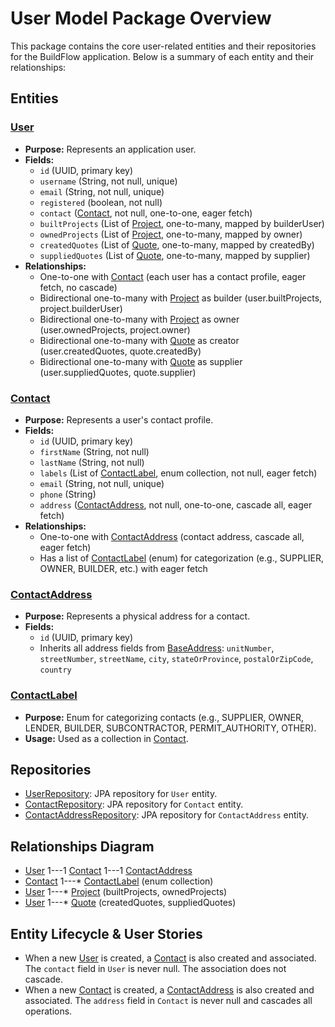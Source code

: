 # User Model Package Overview

This package contains the core user-related entities and their repositories for the BuildFlow application. Below is a
summary of each entity and their relationships:

## Entities

### [User](User.java)

- **Purpose:** Represents an application user.
- **Fields:**
    - `id` (UUID, primary key)
    - `username` (String, not null, unique)
    - `email` (String, not null, unique)
    - `registered` (boolean, not null)
    - `contact` ([Contact](Contact.java), not null, one-to-one, eager fetch)
    - `builtProjects` (List of [Project](../project/Project.java), one-to-many, mapped by builderUser)
    - `ownedProjects` (List of [Project](../project/Project.java), one-to-many, mapped by owner)
    - `createdQuotes` (List of [Quote](../quote/Quote.java), one-to-many, mapped by createdBy)
    - `suppliedQuotes` (List of [Quote](../quote/Quote.java), one-to-many, mapped by supplier)
- **Relationships:**
    - One-to-one with [Contact](Contact.java) (each user has a contact profile, eager fetch, no cascade)
    - Bidirectional one-to-many with [Project](../project/Project.java) as builder (user.builtProjects,
      project.builderUser)
    - Bidirectional one-to-many with [Project](../project/Project.java) as owner (user.ownedProjects, project.owner)
    - Bidirectional one-to-many with [Quote](../quote/Quote.java) as creator (user.createdQuotes, quote.createdBy)
    - Bidirectional one-to-many with [Quote](../quote/Quote.java) as supplier (user.suppliedQuotes, quote.supplier)

### [Contact](Contact.java)

- **Purpose:** Represents a user's contact profile.
- **Fields:**
    - `id` (UUID, primary key)
    - `firstName` (String, not null)
    - `lastName` (String, not null)
    - `labels` (List of [ContactLabel](ContactLabel.java), enum collection, not null, eager fetch)
    - `email` (String, not null, unique)
    - `phone` (String)
    - `address` ([ContactAddress](ContactAddress.java), not null, one-to-one, cascade all, eager fetch)
- **Relationships:**
    - One-to-one with [ContactAddress](ContactAddress.java) (contact address, cascade all, eager fetch)
    - Has a list of [ContactLabel](ContactLabel.java) (enum) for categorization (e.g., SUPPLIER, OWNER, BUILDER, etc.) with eager fetch

### [ContactAddress](ContactAddress.java)

- **Purpose:** Represents a physical address for a contact.
- **Fields:**
    - `id` (UUID, primary key)
    - Inherits all address fields from [BaseAddress](../base/BaseAddress.java): `unitNumber`, `streetNumber`,
      `streetName`, `city`, `stateOrProvince`, `postalOrZipCode`, `country`

### [ContactLabel](ContactLabel.java)

- **Purpose:** Enum for categorizing contacts (e.g., SUPPLIER, OWNER, LENDER, BUILDER, SUBCONTRACTOR, PERMIT_AUTHORITY,
  OTHER).
- **Usage:** Used as a collection in [Contact](Contact.java).

## Repositories

- [UserRepository](UserRepository.java): JPA repository for `User` entity.
- [ContactRepository](ContactRepository.java): JPA repository for `Contact` entity.
- [ContactAddressRepository](ContactAddressRepository.java): JPA repository for `ContactAddress` entity.

## Relationships Diagram

- [User](User.java) 1---1 [Contact](Contact.java) 1---1 [ContactAddress](ContactAddress.java)
- [Contact](Contact.java) 1---* [ContactLabel](ContactLabel.java) (enum collection)
- [User](User.java) 1---* [Project](../project/Project.java) (builtProjects, ownedProjects)
- [User](User.java) 1---* [Quote](../quote/Quote.java) (createdQuotes, suppliedQuotes)

## Entity Lifecycle & User Stories

- When a new [User](User.java) is created, a [Contact](Contact.java) is also created and associated. The `contact`
  field in `User` is never null. The association does not cascade.
- When a new [Contact](Contact.java) is created, a [ContactAddress](ContactAddress.java) is also created and
  associated. The `address` field in `Contact` is never null and cascades all operations.
